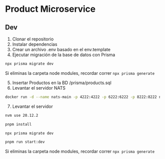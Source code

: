 # Product Microservice

## Dev

1. Clonar el repositorio
2. Instalar dependencias
3. Crear un archivo .env basado en el env.template
4. Ejecutar migración de la base de datos con Prisma

```bash
npx prisma migrate dev
```

Si eliminas la carpeta node modules, recordar correr `npx prisma generate`

5. Insertar Productos en la BD /prisma/products.sql
6. Levantar el servidor NATS

```bash
docker run -d --name nats-main -p 4222:4222 -p 6222:6222 -p 8222:8222 nats
```

7. Levantar el servidor

```bash
nvm use 20.12.2

pnpm install

npx prisma migrate dev

pnpm run start:dev
```

Si eliminas la carpeta node modules, recordar correr `npx prisma generate`
